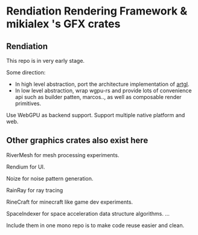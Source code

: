 # Rendiation Rendering Framework & mikialex 's GFX crates

## Rendiation

This repo is in very early stage.

Some direction:

* In high level abstraction, port the architecture implementation of [artgl](https://github.com/mikialex/artgl).
* In low level abstraction, wrap wgpu-rs and provide lots of convenience api such as builder patten, marcos.., as well as composable render primitives.

Use WebGPU as backend support. Support multiple native platform and web.

## Other graphics crates also exist here

RiverMesh for mesh processing experiments.

Rendium for UI.

Noize for noise pattern generation.

RainRay for ray tracing

RineCraft for minecraft like game dev experiments.

SpaceIndexer for space acceleration data structure algorithms.
...

Include them in one mono repo is to make code reuse easier and clean.
